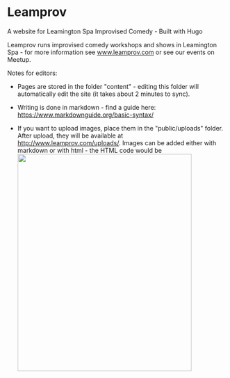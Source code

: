 # Leamprov

A website for Leamington Spa Improvised Comedy - Built with Hugo

Leamprov runs improvised comedy workshops and shows in Leamington Spa - for more information see www.leamprov.com or see our events on Meetup.

Notes for editors:

* Pages are stored in the folder "content" - editing this folder will automatically edit the site (it takes about 2 minutes to sync).

* Writing is done in markdown - find a guide here: https://www.markdownguide.org/basic-syntax/

* If you want to upload images, place them in the "public/uploads" folder. After upload, they will be available at http://www.leamprov.com/uploads/<your filename>. Images can be added either with markdown or with html - the HTML code would be <img src="PUT IMAGE URL HERE" width=400, height=500>
